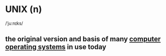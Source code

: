 # UNIX (n)

/ˈjuːnɪks/

## the original version and basis of many [computer](computer-n.md#an-electronic-machine-that-can-store-organize-and-find-information-do-processes-with-numbers-and-other-data-and-control-other-machines) [operating systems](operating-system-n.md#a-set-of-programs-that-controls-the-way-a-computer-works-and-runs-other-programs) in use today